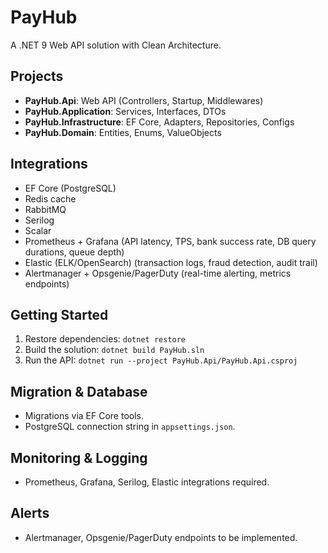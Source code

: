 # PayHub

A .NET 9 Web API solution with Clean Architecture.

## Projects
- **PayHub.Api**: Web API (Controllers, Startup, Middlewares)
- **PayHub.Application**: Services, Interfaces, DTOs
- **PayHub.Infrastructure**: EF Core, Adapters, Repositories, Configs
- **PayHub.Domain**: Entities, Enums, ValueObjects

## Integrations
- EF Core (PostgreSQL)
- Redis cache
- RabbitMQ
- Serilog
- Scalar
- Prometheus + Grafana (API latency, TPS, bank success rate, DB query durations, queue depth)
- Elastic (ELK/OpenSearch) (transaction logs, fraud detection, audit trail)
- Alertmanager + Opsgenie/PagerDuty (real-time alerting, metrics endpoints)

## Getting Started
1. Restore dependencies: `dotnet restore`
2. Build the solution: `dotnet build PayHub.sln`
3. Run the API: `dotnet run --project PayHub.Api/PayHub.Api.csproj`

## Migration & Database
- Migrations via EF Core tools.
- PostgreSQL connection string in `appsettings.json`.

## Monitoring & Logging
- Prometheus, Grafana, Serilog, Elastic integrations required.

## Alerts
- Alertmanager, Opsgenie/PagerDuty endpoints to be implemented.
